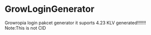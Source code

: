 # GrowLoginGenerator
Growropia login pakcet generator
it suports 4.23
KLV generated!!!!!!!
Note:This is not CID 
